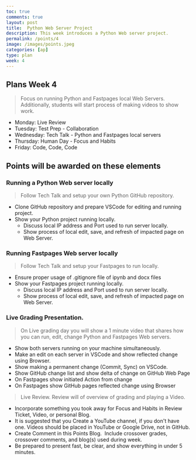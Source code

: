 ```yaml
---
toc: true
comments: true
layout: post
title:  Python Web Server Project
description: This week introduces a Python Web server project.  
permalink: /points/4
image: /images/points.jpeg
categories: [ap]
type: plan
week: 4
---
```


## Plans Week 4
> Focus on running Python and Fastpages local Web Servers.   Additionally, students will start process of making videos to show work.
- Monday: Live Review
- Tuesday: Test Prep - Collaboration
- Wednesday: Tech Talk - Python and Fastpages local servers
- Thursday: Human Day - Focus and Habits
- Friday: Code, Code, Code

## Points will be awarded on these elements
### Running a Python Web server locally
> Follow Tech Talk and setup your own Python GitHub repository.
- Clone GitHub repository and prepare VSCode for editing and running project.  
- Show your Python project running locally.
    - Discuss local IP address and Port used to run server locally.
    - Show process of local edit, save, and refresh of impacted page on Web Server.

### Running Fastpages Web server locally
> Follow Tech Talk and setup your Fastpages to run locally.  
- Ensure proper usage of .gitignore file of ipynb and docx files
- Show your Fastpages project running locally.
    - Discuss local IP address and Port used to run server locally.
    - Show process of local edit, save, and refresh of impacted page on Web Server.

### Live Grading Presentation.  
> On Live grading day you will show a 1 minute video that shares how you can run, edit, change Python and Fastpages Web servers.
- Show both servers running on your machine simultaneously.
- Make an edit on each server in VSCode and show reflected change using Browser.
- Show making a permanent change (Commit, Sync) on VSCode.
- Show GitHub change list and show delta of change on GitHub Web Page
- On Fastpages show initiated Action from change
- On Fastpages show GitHub pages reflected change using Browser
    
> Live Review.  Review will of overview of grading and playing a Video.
- Incorporate something you took away for Focus and Habits in Review Ticket, Video, or personal Blog.
- It is suggested that you Create a YouTube channel, if you don't have one.  Videos should be placed in YouTube or Google Drive, not in GitHub.
- Create Comment in this Points Blog.  Include crossover grades, crossover comments, and blog(s) used during week.
- Be prepared to present fast, be clear, and show everything in under 5 minutes.  
